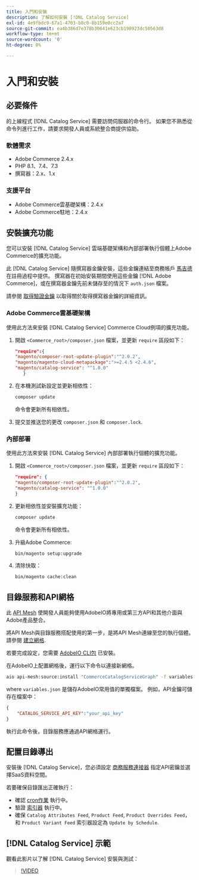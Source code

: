 ```yaml
---
title: 入門和安裝
description: 了解如何安裝 [!DNL Catalog Service]
exl-id: 4e9fbdc9-67a1-4703-b8c0-8b159e0cc2a7
source-git-commit: ea4b386d7e378b30641e623cb190923dc50563d8
workflow-type: tm+mt
source-wordcount: '0'
ht-degree: 0%

---
```


# 入門和安裝

## 必要條件

的上線程式 [!DNL Catalog Service] 需要訪問伺服器的命令行。 如果您不熟悉從命令列進行工作，請要求開發人員或系統整合商提供協助。

### 軟體需求

- Adobe Commerce 2.4.x
- PHP 8.1、7.4、7.3
- 撰寫器：2.x、1.x

### 支援平台

- Adobe Commerce雲基礎架構：2.4.x
- Adobe Commerce駐地：2.4.x

## 安裝擴充功能

您可以安裝 [!DNL Catalog Service] 雲端基礎架構和內部部署執行個體上Adobe Commerce的擴充功能。

此 [!DNL Catalog Service] 隨撰寫器金鑰安裝，這些金鑰連結至商務帳戶 [馬吉德](https://developer.adobe.com/commerce/marketplace/guides/sellers/profile-personal/#field-descriptions) 在註冊過程中提供。 撰寫器在初始安裝期間使用這些金鑰 [!DNL Adobe Commerce]，或在撰寫器金鑰先前未儲存至的情況下 `auth.json` 檔案。

請參閱 [取得驗證金鑰](https://devdocs.magento.com/guides/v2.4/install-gde/prereq/connect-auth.html) 以取得關於取得撰寫器金鑰的詳細資訊。

### Adobe Commerce雲基礎架構

使用此方法來安裝 [!DNL Catalog Service] Commerce Cloud例項的擴充功能。

1. 開啟 `<Commerce_root>/composer.json` 檔案，並更新 `require` 區段如下：

   ```json
   "require":{
   "magento/composer-root-update-plugin":"^2.0.2",
   "magento/magento-cloud-metapackage":">=2.4.5 <2.4.6",
   "magento/catalog-service": "^1.0.0"
      }
   ```

1. 在本機測試新設定並更新相依性：

   ```bash
   composer update
   ```

   命令會更新所有相依性。

1. 提交並推送您的更改 `composer.json` 和 `composer.lock`.

### 內部部署

使用此方法來安裝 [!DNL Catalog Service] 內部部署執行個體的擴充功能。

1. 開啟 `<Commerce_root>/composer.json` 檔案，並更新 `require` 區段如下：

   ```json
   "require": {
   "magento/composer-root-update-plugin":"^2.0.2",
   "magento/catalog-service": "^1.0.0"
   }
   ```

1. 更新相依性並安裝擴充功能：

   ```bash
   composer update
   ```

   命令會更新所有相依性。

1. 升級Adobe Commerce:

   ```bash
   bin/magento setup:upgrade
   ```

1. 清除快取：

   ```bash
   bin/magento cache:clean
   ```

## 目錄服務和API網格

此 [API Mesh](https://developer.adobe.com/graphql-mesh-gateway/gateway/overview/) 使開發人員能夠使用AdobeIO將專用或第三方API和其他介面與Adobe產品整合。

將API Mesh與目錄服務搭配使用的第一步，是將API Mesh連線至您的執行個體。 請參閱 [建立網格](https://developer.adobe.com/graphql-mesh-gateway/gateway/create-mesh/).

若要完成設定，您需要 [AdobeIO CLI包](https://developer.adobe.com/runtime/docs/guides/tools/cli_install/) 已安裝。

在AdobeIO上配置網格後，運行以下命令以連接新網格。

```bash
aio api-mesh:source:install "CommerceCatalogServiceGraph" -f variables.json
```

where `variables.json` 是儲存AdobeIO常用值的單獨檔案。
例如，API金鑰可儲存在檔案中：

```json
{
    "CATALOG_SERVICE_API_KEY":"your_api_key"
}
```

執行此命令後，目錄服務應通過API網格運行。

## 配置目錄導出

安裝後 [!DNL Catalog Service]，您必須設定 [商務服務連接器](../landing/saas.md) 指定API密鑰並選擇SaaS資料空間。

若要確保目錄匯出正確執行：

- 確認 [cron作業](https://experienceleague.adobe.com/docs/commerce-operations/configuration-guide/cli/configure-cron-jobs.html) 執行中。
- 驗證 [索引器](https://experienceleague.adobe.com/docs/commerce-operations/configuration-guide/cli/manage-indexers.html) 執行中。
- 確保 `Catalog Attributes Feed`, `Product Feed`, `Product Overrides Feed`，和 `Product Variant Feed` 索引器設定為 `Update by Schedule`.

## [!DNL Catalog Service] 示範

觀看此影片以了解 [!DNL Catalog Service] 安裝與測試：

>[!VIDEO](https://video.tv.adobe.com/v/3409390?quality=12&learn=on)
